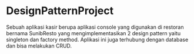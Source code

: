 # DesignPatternProject

Sebuah aplikasi kasir berupa aplikasi console yang digunakan di restoran bernama SunibResto yang mengimplementasikan 2 design pattern yaitu singleton dan factory method. Aplikasi ini juga terhubung dengan database dan bisa melakukan CRUD.
